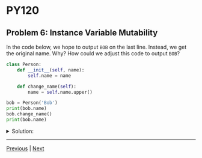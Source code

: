 # PY120
## Problem 6: Instance Variable Mutability

In the code below, we hope to output `BOB` on the last line. Instead, we get the original name. Why? How could we adjust this code to output `BOB`?

```python
class Person:
    def __init__(self, name):
        self.name = name

    def change_name(self):
        name = self.name.upper()

bob = Person('Bob')
print(bob.name)
bob.change_name()
print(bob.name)
```

<details>
<summary>Solution:</summary>

The problem is that `change_name` creates a local variable `name` instead of reassigning the instance variable `self.name`. Since strings are immutable in Python, calling `.upper()` returns a new string, which is assigned to the local variable `name`, not to `self.name`.

To fix this and output `BOB`, we need to assign the result back to the instance variable:

```python
def change_name(self):
    self.name = self.name.upper()
```

This demonstrates the importance of using `self` when you want to modify an instance variable.

</details>

---

[Previous](05.md) | [Next](07.md)

